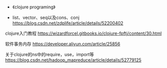 - 《clojure programing》

- list、vector、seq以及cons、conj
https://blog.csdn.net/zdplife/article/details/52200402

clojure入门教程
https://wizardforcel.gitbooks.io/clojure-fpftj/content/30.html

软件事务内存
https://developer.aliyun.com/article/25856

关于clojure的ns中的require，use，import等
https://blog.csdn.net/hadoop_mapreduce/article/details/52779125